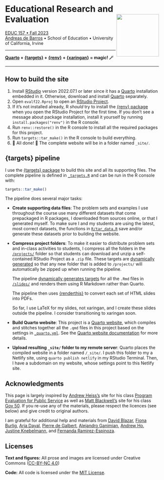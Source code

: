 
<!-- README.md is generated from README.Rmd. Please edit that file -->

# Educational Research and Evaluation <a href='https://educ157.de-barros.com/'><img src='files/icon-512.png' align="right" height="139" /></a>

[EDUC 157 • Fall 2023](https://educ157.de-barros.com/)  
[Andreas de Barros](https://www.de-barros.com/) • School of Education •
University of California, Irvine

------------------------------------------------------------------------

**[Quarto](https://quarto.org/) +
[{targets}](https://docs.ropensci.org/targets/) +
[{renv}](https://rstudio.github.io/renv/) +
[{xaringan}](https://github.com/yihui/xaringan) = magic! 🪄**

------------------------------------------------------------------------

## How to build the site

1.  Install
    [RStudio](https://www.rstudio.com/products/rstudio/download/#download)
    version 2022.07.1 or later since it has a
    [Quarto](https://quarto.org/) installation embedded in it.
    Otherwise, download and install [Quarto](https://quarto.org/)
    separately.
2.  Open `evalf22.Rproj` to open an [RStudio
    Project](https://r4ds.had.co.nz/workflow-projects.html).
3.  If it’s not installed already, R *should* try to install the [{renv}
    package](https://rstudio.github.io/renv/) when you open the RStudio
    Project for the first time. If you don’t see a message about package
    installation, install it yourself by running
    `install.packages("renv")` in the R console.
4.  Run `renv::restore()` in the R console to install all the required
    packages for this project.
5.  Run `targets::tar_make()` in the R console to build everything.
6.  🎉 All done! 🎉 The complete website will be in a folder named
    `_site/`.

## {targets} pipeline

I use the [{targets} package](https://docs.ropensci.org/targets/) to
build this site and all its supporting files. The complete pipeline is
defined in [`_targets.R`](_targets.R) and can be run in the R console
with:

``` r
targets::tar_make()
```

The pipeline does several major tasks:

- **Create supporting data files**: The problem sets and examples I use
  throughout the course use many different datasets that come
  prepackaged in R packages, I downloaded from sources online, or that I
  generated myself. To make sure I and my students are using the latest,
  most correct datasets, the functions in [`R/tar_data.R`](R/tar_data.R)
  save and/or generate these datasets prior to building the website.

- **Compress project folders**: To make it easier to distribute problem
  sets and in-class activities to students, I compress all the folders
  in the [`/projects/`](/projects/) folder so that students can download
  and unzip a self-contained RStudio Project as a `.zip` file. These
  targets are [dynamically
  generated](https://books.ropensci.org/targets/dynamic.html) so that
  any new folder that is added to `/projects/` will automatically be
  zipped up when running the pipeline.

  The pipeline [dynamically generates
  targets](https://books.ropensci.org/targets/dynamic.html) for all the
  `.Rmd` files in [`/slides/`](/slides/) and renders them using R
  Markdown rather than Quarto.

  The pipeline then uses
  [{renderthis}](https://jhelvy.github.io/renderthis/) to convert each
  set of HTML slides into PDFs.

  So far, I use LaTeX for my slides, not xaringan, and I create these
  slides outside the pipeline. I consider transitioning to xaringan
  soon.

- **Build Quarto website**: This project is a [Quarto
  website](https://quarto.org/docs/websites/), which compiles and
  stitches together all the `.qmd` files in this project based on the
  settings in [`_quarto.yml`](_quarto.yml). See the [Quarto website
  documentation](https://quarto.org/docs/websites/) for more details.

- **Upload resulting `_site/` folder to my remote server**: Quarto
  places the compiled website in a folder named `/_site/`. I push this
  folder to my a Netlify site, using `quarto publish netlify` in my
  RStudio Terminal. Then, I have a subdomain on my website, whose
  settings point to this Netlify site.

## Acknowledgments

This page is largely inspired by [Andrew
Heiss’s](https://www.andrewheiss.com/) site for his class [Program
Evaluation for Public
Service](https://github.com/andrewheiss/evalf22.classes.andrewheiss.com)
as well as [Matt Blackwell’s](https://www.mattblackwell.org/) site for
his class [Gov 50](https://github.com/mattblackwell/gov50-f23-site/). If
you re-use any of the materials, please respect the licences (see below)
and give credit to original authors.

I am grateful for additional help and materials from [David
Blazar](https://education.umd.edu/directory/david-blazar), [Fiona
Burlig](https://www.fionaburlig.com/), [Arja
Dayal](https://steinhardt.nyu.edu/arja-dayal), [Pierre de
Galbert](https://scholar.harvard.edu/pierredegalbert/home), [Alejandro
Ganimian](https://www.alejandroganimian.com/), [Andrew
Ho](https://www.gse.harvard.edu/directory/faculty/andrew-ho), [Justine
Knebelmann](https://sites.google.com/view/justine-knebelmann/home), and
[Fernanda
Ramirez-Espinoza](https://sites.google.com/site/ramirezespinozafernanda/).

## Licenses

**Text and figures:** All prose and images are licensed under Creative
Commons ([CC-BY-NC
4.0](https://creativecommons.org/licenses/by-nc/4.0/))

**Code:** All code is licensed under the [MIT License](LICENSE.md).
